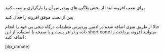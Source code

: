 برای نصب افزونه ابتدا از بخش پلاگین های وردپرس آن را بارگزاری و نصب کنید

پس از نصب موفق افزونه را فعال کنید

حالا از طریق منوی اضافه شده در ادمین وردپرس تنظیمات درگاه دیجی پی خود را انجام داده و در هر پست و یا صفحه با استفاده از این short code میتوانید افزونه پرداخت را اضافه کنید : 

[dp_donate]


